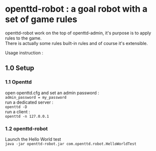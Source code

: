 # openttd-robot : a goal robot with a set of game rules

openttd-robot work on the top of openttd-admin, it's purpose is to apply rules to the game.<br>
There is actually some rules built-in rules and of course it's extensible.

Usage instruction :

## 1.0 Setup  
### 1.1 Openttd  
open openttd.cfg and set an admin password :  
`admin_password = my_password`  
run a dedicated server :  
`openttd -D`  
run a client :  
`openttd -n 127.0.0.1`  
### 1.2 openttd-robot  
Launch the Hello World test  
`java -jar openttd-robot.jar com.openttd.robot.HelloWorldTest`
